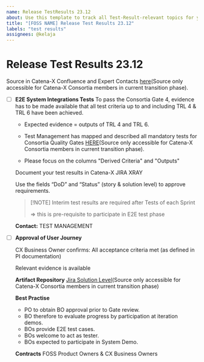 ```yaml
---
name: Release TestResults 23.12
about: Use this template to track all Test-Result-relevant topics for your component with regards to the upcoming Milestone.
title: "[FOSS NAME] Release Test Results 23.12"
labels: "test results"
assignees: @kelaja
---
```



<!-- 
Thanks for your contribution! Please fill out this template as good as possible. 
Important: Contributing Guidelines can be found here: https://eclipse-tractusx.github.io/docs/oss/how-to-contribute
Checkout the repository README for process description. 
-->


# Release Test Results 23.12
Source in Catena-X Confluence and Expert Contacts [here](https://confluence.catena-x.net/x/DOZkBQ)(Source only accessible for Catena-X Consortia members in current transition phase).


- [ ] **E2E System Integrations Tests**
  To pass the Consortia Gate 4, evidence has to be made available that all test criteria up to and including TRL 4 & TRL 6 have been achieved.

  - Expected evidence = outputs of TRL 4 and TRL 6.

  - Test Management has mapped and described all mandatory tests for Consortia Quality Gates [HERE](https://confluence.catena-x.net/x/WQpHAw)(Source only accessible for Catena-X Consortia members in current transition phase).
  - Please focus on the columns "Derived Criteria" and "Outputs"  

  Document your test results in Catena-X JIRA XRAY

  Use the fields “DoD” and “Status” (story & solution level) to approve requirements.

  >[!NOTE] Interim test results are required after Tests of each Sprint
  >
  >=> this is pre-requisite to participate in E2E test phase

  **Contact:** TEST MANAGEMENT

- [ ] **Approval of User Journey**

  CX Business Owner confirms: All acceptance criteria met (as defined in PI documentation)

  Relevant evidence is available

  **Artifact Repository**
  [Jira Solution Level](https://jira.catena-x.net/projects/CXSOLUTION/summary)(Source only accessible for Catena-X Consortia members in current transition phase)
  
  **Best Practise**
  - PO to obtain BO approval prior to Gate review.
  - BO therefore to evaluate progress by participation at iteration demos.
  - BOs provide E2E test cases.
  - BOs welcome to act as tester.
  - BOs expected to participate in System Demo.

  **Contracts** FOSS Product Owners &
CX Business Owners
